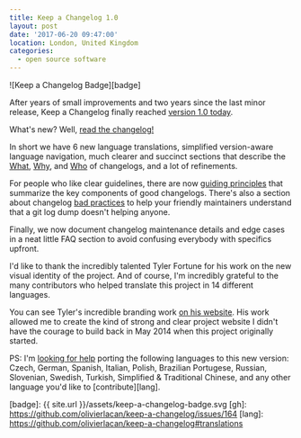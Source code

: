 ```yaml
---
title: Keep a Changelog 1.0
layout: post
date: '2017-06-20 09:47:00'
location: London, United Kingdom
categories:
  - open source software
---
```


![Keep a Changelog Badge][badge]

After years of small improvements and two years since the last minor release,
Keep a Changelog finally reached [version 1.0 today][1.0].

What's new? Well, [read the changelog!][changelog]

In short we have 6 new language translations, simplified version-aware language
navigation, much clearer and succinct sections that describe the [What][what],
[Why][why], and [Who][who] of changelogs, and a lot of refinements.

For people who like clear guidelines, there are now
[guiding principles][principles] that summarize the key components of good
changelogs. There's also a section about changelog [bad practices][bad]
to help your friendly maintainers understand that a git log dump doesn't
helping anyone.

Finally, we now document changelog maintenance details and edge cases in a neat
little FAQ section to avoid confusing everybody with specifics upfront.

I'd like to thank the incredibly talented Tyler Fortune for his work
on the new visual identity of the project. And of course, I'm incredibly
grateful to the many contributors who helped translate this project in 14
different languages.

You can see Tyler's incredible branding work [on his website][fortune].
His work allowed me to create the kind of strong and clear project
website I didn't have the courage to build back in May 2014 when this
project originally started.

PS: I'm [looking for help](gh) porting the following languages to this new
version: Czech, German, Spanish, Italian, Polish, Brazilian Portugese, Russian,
Slovenian, Swedish, Turkish, Simplified & Traditional Chinese, and any other
language you'd like to [contribute][lang].

[1.0]: http://keepachangelog.com/en/1.0.0/
[changelog]: https://github.com/olivierlacan/keep-a-changelog/blob/master/CHANGELOG.md#100---2017-06-20
[what]: http://keepachangelog.com/en/1.0.0/#what
[why]: http://keepachangelog.com/en/1.0.0/#why
[who]: http://keepachangelog.com/en/1.0.0/#who
[fortune]: https://www.tylerfortune.me/keep-a-changelog/
[principles]: http://keepachangelog.com/en/1.0.0/#how
[bad]: http://keepachangelog.com/en/1.0.0/#bad-practices
[badge]: {{ site.url }}/assets/keep-a-changelog-badge.svg
[gh]: https://github.com/olivierlacan/keep-a-changelog/issues/164
[lang]: https://github.com/olivierlacan/keep-a-changelog#translations
